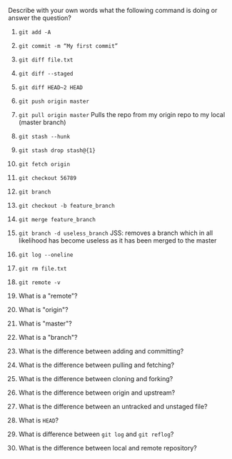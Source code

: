 Describe with your own words what the following command is doing or answer the question?

1. `git add -A`

1. `git commit -m “My first commit”`

1. `git diff file.txt`

1. `git diff --staged`

1. `git diff HEAD~2 HEAD`

1. `git push origin master`

1. `git pull origin master` Pulls the repo from my origin repo to my local (master branch)

1. `git stash --hunk`

1. `git stash drop stash@{1}`

1. `git fetch origin`

1. `git checkout 56789`

1. `git branch`

1. `git checkout -b feature_branch`

1. `git merge feature_branch`

1. `git branch -d useless_branch`
JSS: removes a branch which in all likelihood has become useless as it has been merged to the master

1. `git log --oneline`

1. `git rm file.txt`

1. `git remote -v`

1. What is a "remote"?

1. What is "origin"?

1. What is "master"?

1. What is a "branch"?

1. What is the difference between adding and committing?

1. What is the difference between pulling and fetching?

1. What is the difference between cloning and forking?

1. What is the difference between origin and upstream?

1. What is the difference between an untracked and unstaged file?

1. What  is `HEAD`?

1. What is difference between `git log` and `git reflog`?

1. What is the difference between local and remote repository?
